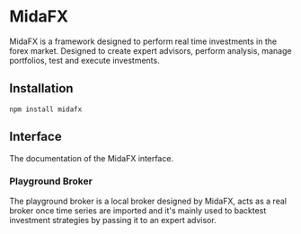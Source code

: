 # MidaFX
MidaFX is a framework designed to perform real time investments in the forex market. Designed to create expert advisors, perform analysis, manage portfolios, test
and execute investments.

## Installation
```console
npm install midafx
```

## Interface
The documentation of the MidaFX interface.

### Playground Broker
The playground broker is a local broker designed by MidaFX, acts as a real broker once time series are imported and it's
mainly used to backtest investment strategies by passing it to an expert advisor.
